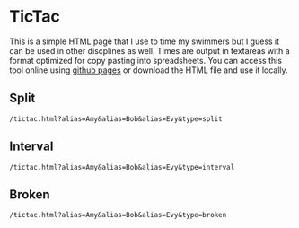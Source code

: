 # TicTac

This is a simple HTML page that I use to time my swimmers but I guess it can be used in other discplines as well. Times are output in textareas with a format optimized for copy pasting into spreadsheets. You can access this tool online using [github pages](http://lachrist.github.io/tictac) or download the HTML file and use it locally.

## Split

```
/tictac.html?alias=Amy&alias=Bob&alias=Evy&type=split
```

## Interval

```
/tictac.html?alias=Amy&alias=Bob&alias=Evy&type=interval
```

## Broken

```
/tictac.html?alias=Amy&alias=Bob&alias=Evy&type=broken
```
